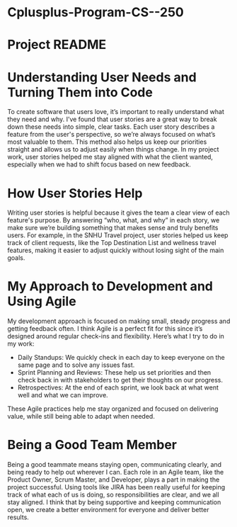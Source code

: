 # Cplusplus-Program-CS--250

# Project README

# Understanding User Needs and Turning Them into Code

To create software that users love, it’s important to really understand what they need and why. I’ve found that user stories are a great way to break down these needs into simple, clear tasks. Each user story describes a feature from the user's perspective, so we’re always focused on what’s most valuable to them. This method also helps us keep our priorities straight and allows us to adjust easily when things change. In my project work, user stories helped me stay aligned with what the client wanted, especially when we had to shift focus based on new feedback.

# How User Stories Help

Writing user stories is helpful because it gives the team a clear view of each feature's purpose. By answering “who, what, and why” in each story, we make sure we’re building something that makes sense and truly benefits users. For example, in the SNHU Travel project, user stories helped us keep track of client requests, like the Top Destination List and wellness travel features, making it easier to adjust quickly without losing sight of the main goals.

# My Approach to Development and Using Agile

My development approach is focused on making small, steady progress and getting feedback often. I think Agile is a perfect fit for this since it’s designed around regular check-ins and flexibility. Here’s what I try to do in my work:

- Daily Standups: We quickly check in each day to keep everyone on the same page and to solve any issues fast.
- Sprint Planning and Reviews: These help us set priorities and then check back in with stakeholders to get their thoughts on our progress.
- Retrospectives: At the end of each sprint, we look back at what went well and what we can improve.

These Agile practices help me stay organized and focused on delivering value, while still being able to adapt when needed.

# Being a Good Team Member

Being a good teammate means staying open, communicating clearly, and being ready to help out wherever I can. Each role in an Agile team, like the Product Owner, Scrum Master, and Developer, plays a part in making the project successful. Using tools like JIRA has been really useful for keeping track of what each of us is doing, so responsibilities are clear, and we all stay aligned. I think that by being supportive and keeping communication open, we create a better environment for everyone and deliver better results.
